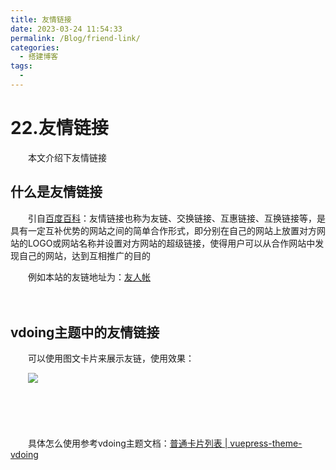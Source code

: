 ```yaml
---
title: 友情链接
date: 2023-03-24 11:54:33
permalink: /Blog/friend-link/
categories:
  - 搭建博客
tags:
  - 
---
```


# 22.友情链接


　　本文介绍下友情链接

<!-- more -->

## 什么是友情链接

　　引自[百度百科](https://baike.baidu.com/item/%E4%BA%A4%E6%8D%A2%E9%93%BE%E6%8E%A5/)：友情链接也称为友链、交换链接、互惠链接、互换链接等，是具有一定互补优势的网站之间的简单合作形式，即分别在自己的网站上放置对方网站的LOGO或网站名称并设置对方网站的超级链接，使得用户可以从合作网站中发现自己的网站，达到互相推广的目的

　　例如本站的友链地址为：[友人帐](https://www.peterjxl.com/About/friend-link/)

　　‍

## vdoing主题中的友情链接

　　可以使用图文卡片来展示友链，使用效果：

　　![](https://image.peterjxl.com/blog/image-20230323222728-7p8zzmt.png)

　　‍

　　‍

　　具体怎么使用参考vdoing主题文档：[普通卡片列表 | vuepress-theme-vdoing](https://doc.xugaoyi.com/pages/d0d7eb/#%E6%99%AE%E9%80%9A%E5%8D%A1%E7%89%87%E5%88%97%E8%A1%A8)

　　‍
